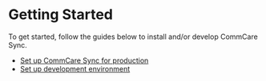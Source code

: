 Getting Started
===============
To get started, follow the guides below to install and/or develop CommCare Sync.

* [Set up CommCare Sync for production](install-commcare-sync.md)
* [Set up development environment](development.md)
